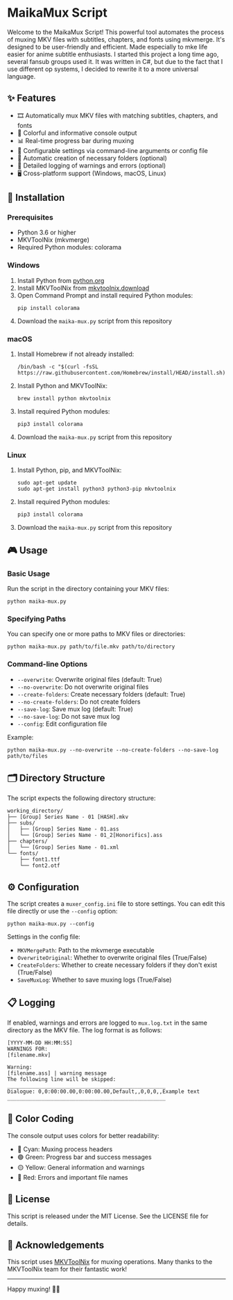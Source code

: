 # MaikaMux Script

Welcome to the MaikaMux Script! This powerful tool automates the process of muxing MKV files with subtitles, chapters, and fonts using mkvmerge. It's designed to be user-friendly and efficient. Made especially to mke life easier for anime subtitle enthusiasts.
I started this project a long time ago, several fansub groups used it. It was written in C#, but due to the fact that I use different op systems, I decided to rewrite it to a more universal language. 

## ✨ Features

- 🎞️ Automatically mux MKV files with matching subtitles, chapters, and fonts
- 🌈 Colorful and informative console output
- 📊 Real-time progress bar during muxing
- 🔧 Configurable settings via command-line arguments or config file
- 📁 Automatic creation of necessary folders (optional)
- 📝 Detailed logging of warnings and errors (optional)
- 🖥️ Cross-platform support (Windows, macOS, Linux)

## 🚀 Installation

### Prerequisites

- Python 3.6 or higher
- MKVToolNix (mkvmerge)
- Required Python modules: colorama

### Windows

1. Install Python from [python.org](https://www.python.org/downloads/windows/)
2. Install MKVToolNix from [mkvtoolnix.download](https://mkvtoolnix.download/downloads.html#windows)
3. Open Command Prompt and install required Python modules:
   ```
   pip install colorama
   ```
4. Download the `maika-mux.py` script from this repository

### macOS

1. Install Homebrew if not already installed:
   ```
   /bin/bash -c "$(curl -fsSL https://raw.githubusercontent.com/Homebrew/install/HEAD/install.sh)"
   ```
2. Install Python and MKVToolNix:
   ```
   brew install python mkvtoolnix
   ```
3. Install required Python modules:
   ```
   pip3 install colorama
   ```
4. Download the `maika-mux.py` script from this repository

### Linux

1. Install Python, pip, and MKVToolNix:
   ```
   sudo apt-get update
   sudo apt-get install python3 python3-pip mkvtoolnix
   ```
2. Install required Python modules:
   ```
   pip3 install colorama
   ```
3. Download the `maika-mux.py` script from this repository

## 🎮 Usage

### Basic Usage

Run the script in the directory containing your MKV files:

```
python maika-mux.py
```

### Specifying Paths

You can specify one or more paths to MKV files or directories:

```
python maika-mux.py path/to/file.mkv path/to/directory
```

### Command-line Options

- `--overwrite`: Overwrite original files (default: True)
- `--no-overwrite`: Do not overwrite original files
- `--create-folders`: Create necessary folders (default: True)
- `--no-create-folders`: Do not create folders
- `--save-log`: Save mux log (default: True)
- `--no-save-log`: Do not save mux log
- `--config`: Edit configuration file

Example:
```
python maika-mux.py --no-overwrite --no-create-folders --no-save-log path/to/files
```

## 🗂️ Directory Structure

The script expects the following directory structure:

```
working_directory/
├── [Group] Series Name - 01 [HASH].mkv
├── subs/
│   ├── [Group] Series Name - 01.ass
│   └── [Group] Series Name - 01_2[Honorifics].ass
├── chapters/
│   └── [Group] Series Name - 01.xml
└── fonts/
    ├── font1.ttf
    └── font2.otf
```

## ⚙️ Configuration

The script creates a `muxer_config.ini` file to store settings. You can edit this file directly or use the `--config` option:

```
python maika-mux.py --config
```

Settings in the config file:
- `MKVMergePath`: Path to the mkvmerge executable
- `OverwriteOriginal`: Whether to overwrite original files (True/False)
- `CreateFolders`: Whether to create necessary folders if they don't exist (True/False)
- `SaveMuxLog`: Whether to save muxing logs (True/False)

## 📋 Logging

If enabled, warnings and errors are logged to `mux.log.txt` in the same directory as the MKV file. The log format is as follows:

```
[YYYY-MM-DD HH:MM:SS]
WARNINGS FOR:
[filename.mkv]

Warning:
[filename.ass] | warning message
The following line will be skipped:
___________________________________________________
Dialogue: 0,0:00:00.00,0:00:00.00,Default,,0,0,0,,Example text
___________________________________________________

```

## 🎨 Color Coding

The console output uses colors for better readability:
- 🔵 Cyan: Muxing process headers
- 🟢 Green: Progress bar and success messages
- 🟡 Yellow: General information and warnings
- 🔴 Red: Errors and important file names

## 📄 License

This script is released under the MIT License. See the LICENSE file for details.

## 🙏 Acknowledgements

This script uses [MKVToolNix](https://mkvtoolnix.download/) for muxing operations. Many thanks to the MKVToolNix team for their fantastic work!

---

Happy muxing! 🎥✨
